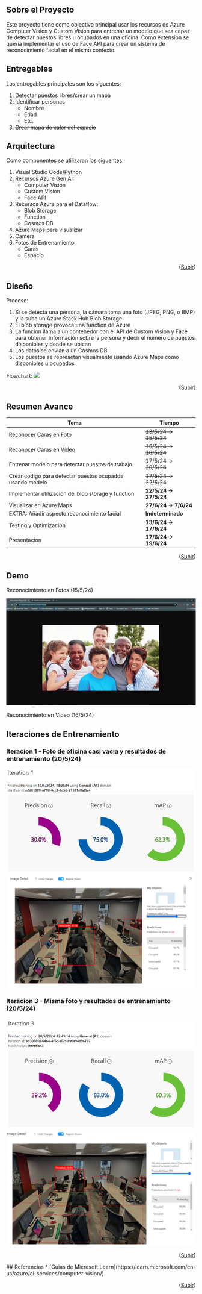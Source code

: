 <a name="readme-top"></a>

## Sobre el Proyecto

Este proyecto tiene como objectivo principal usar los recursos de Azure Computer Vision y Custom Vision para entrenar un modelo que sea capaz de detectar puestos libres u ocupados en una oficina. Como extension se queria implementar el uso de Face API para crear un sistema de reconocimiento facial en el mismo contexto.

## Entregables

Los entregables principales son los siguentes:
1. Detectar puestos libres/crear un mapa
2. Identificar personas
   - Nombre
   - Edad
   - Etc.
3. ~~Crear mapa de calor del espacio~~

## Arquitectura

Como componentes se utilizaran los siguentes:
1. Visual Studio Code/Python
2. Recursos Azure Gen AI:
   - Computer Vision
   - Custom Vision
   - Face API
4. Recursos Azure para el Dataflow:
   - Blob Storage
   - Function
   - Cosmos DB
6. Azure Maps para visualizar
7. Camera
8. Fotos de Entrenamiento
   - Caras
   - Espacio

<p align="right">(<a href="#readme-top">Subir</a>)</p>

## Diseño
Proceso:
1. Si se detecta una persona, la cámara toma una foto (JPEG, PNG, o BMP) y la sube un Azure Stack Hub Blob Storage
2. El blob storage provoca una function de Azure
3. La funcion llama a un contenedor con el API de Custom Vision y Face para obtener información sobre la persona y decir el numero de puestos disponibles y donde se ubican
4. Los datos se envian a un Cosmos DB
5. Los puestos se represetan visualmente usando Azure Maps como disponibles u ocupados

Flowchart:
![](https://github.com/pablosabaterlp/ProyectoPractica/blob/20b36552864391166153449884c0ee686716a502/FaceRecognitionAzure/Extra/Dise%C3%B1o2%20(2).png)

<p align="right">(<a href="#readme-top">Subir</a>)</p>

## Resumen Avance

|    Tema       | Tiempo |
| ------------- | ------------- |
| Reconocer Caras en Foto | ~~13/5/24 -> 15/5/24~~ |
| Reconocer Caras en Video | ~~15/5/24 -> 16/5/24~~ |
| Entrenar modelo para detectar puestos de trabajo | ~~17/5/24 -> 20/5/24~~ |
| Crear codigo para detectar puestos ocupados usando modelo | ~~17/5/24 -> 22/5/24~~ |
| Implementar utilización del blob storage y function | **22/5/24 -> 27/5/24** |
| Visualizar en Azure Maps| **27/6/24 -> 7/6/24** |
| EXTRA: Añadir aspecto reconocimiento facial | **Indeterminado** |
| Testing y Optimización | **13/6/24 -> 17/6/24** |
| Presentación | **17/6/24 -> 19/6/24** |

<p align="right">(<a href="#readme-top">Subir</a>)</p>

## Demo

Reconocimiento en Fotos (15/5/24)

![](https://github.com/pablosabaterlp/ProyectoPractica/blob/866d609e9bd3f5f5792336910f7601ea52951a56/FaceRecognitionAzure/Extra/demo.gif)

Reconocimiento en Video (16/5/24)


## Iteraciones de Entrenamiento
### Iteracion 1 - Foto de oficina casi vacia y resultados de entrenamiento (20/5/24)
![](https://github.com/pablosabaterlp/ProyectoPractica/blob/ab9f93f33710ec95cf37bd0d9d0811cbed83c61b/FaceRecognitionAzure/Extra/EntrenamientoIter1.png)
![](https://github.com/pablosabaterlp/ProyectoPractica/blob/bde28e7c1f6d53ce78eca150dbe9d973b60bdd22/FaceRecognitionAzure/Extra/EntrenamientoTest4%20-%20Oficina.png)



### Iteracion 3 - Misma foto y resultados de entrenamiento (20/5/24)
![](https://github.com/pablosabaterlp/ProyectoPractica/blob/3cee4988938afeac8cac580c38dabbfb0551dfd7/FaceRecognitionAzure/Extra/Captura%20de%20pantalla%202024-05-20%20131357.png)
![](https://github.com/pablosabaterlp/ProyectoPractica/blob/0b9151d6a4e7e64c19ae3b6dfc2250d94fb207fe/FaceRecognitionAzure/Extra/TestOficina2.png)



<p align="right">(<a href="#readme-top">Subir</a>)</p>
## Referencias
* [Guias de Microsoft Learn](https://learn.microsoft.com/en-us/azure/ai-services/computer-vision/)

<p align="right">(<a href="#readme-top">Subir</a>)</p>




